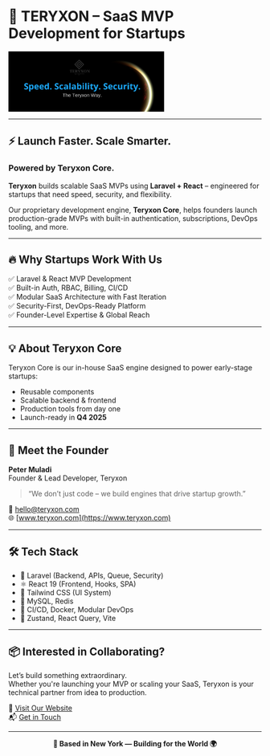 # 🚀 TERYXON – SaaS MVP Development for Startups

<a href="https://www.teryxon.com" target="_blank">
  <img src="teryxon.png" alt="Teryxon Logo" align="center" height="120" />
</a>

---

## ⚡ Launch Faster. Scale Smarter.  
### Powered by Teryxon Core.

**Teryxon** builds scalable SaaS MVPs using **Laravel + React** – engineered for startups that need speed, security, and flexibility.

Our proprietary development engine, **Teryxon Core**, helps founders launch production-grade MVPs with built-in authentication, subscriptions, DevOps tooling, and more.

---

## 🔥 Why Startups Work With Us

✅ Laravel & React MVP Development  
✅ Built-in Auth, RBAC, Billing, CI/CD  
✅ Modular SaaS Architecture with Fast Iteration  
✅ Security-First, DevOps-Ready Platform  
✅ Founder-Level Expertise & Global Reach

---

## 💡 About Teryxon Core

Teryxon Core is our in-house SaaS engine designed to power early-stage startups:  
- Reusable components  
- Scalable backend & frontend  
- Production tools from day one  
- Launch-ready in **Q4 2025**

---

## 👤 Meet the Founder

**Peter Muladi**  
Founder & Lead Developer, Teryxon  
> “We don’t just code – we build engines that drive startup growth.”

📩 hello@teryxon.com  
🌐 [www.teryxon.com](https://www.teryxon.com)

---

## 🛠️ Tech Stack

- 🧱 Laravel (Backend, APIs, Queue, Security)  
- ⚛️ React 19 (Frontend, Hooks, SPA)  
- 🎨 Tailwind CSS (UI System)  
- 🐘 MySQL, Redis  
- 🚀 CI/CD, Docker, Modular DevOps  
- 🧠 Zustand, React Query, Vite

---

## 📦 Interested in Collaborating?

Let’s build something extraordinary.  
Whether you're launching your MVP or scaling your SaaS, Teryxon is your technical partner from idea to production.

🔗 [Visit Our Website](https://www.teryxon.com)  
📬 [Get in Touch](mailto:hello@teryxon.com)

---

<p align="center">
  <strong>📍 Based in New York — Building for the World 🌍</strong>
</p>

